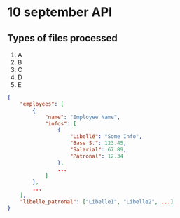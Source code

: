 # 10 september API

## Types of files processed

1. A
2. B
3. C
4. D
5. E

```json
{
    "employees": [
        {
            "name": "Employee Name",
            "infos": [
                {
                    "Libellé": "Some Info",
                    "Base S.": 123.45,
                    "Salarial": 67.89,
                    "Patronal": 12.34
                },
                ...
            ]
        },
        ...
    ],
    "libelle_patronal": ["Libelle1", "Libelle2", ...]
}
```
